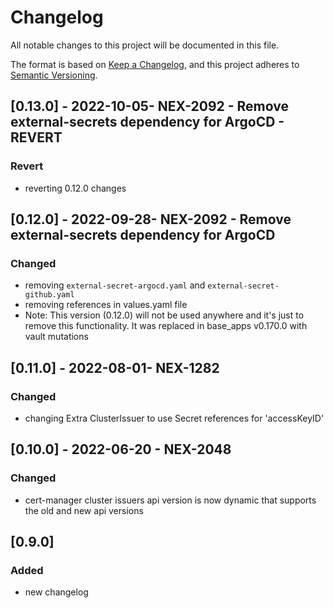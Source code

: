 # Changelog
All notable changes to this project will be documented in this file.

The format is based on [Keep a Changelog](https://keepachangelog.com/en/1.0.0/),
and this project adheres to [Semantic Versioning](https://semver.org/spec/v2.0.0.html).

## [0.13.0] - 2022-10-05- NEX-2092 - Remove external-secrets dependency for ArgoCD - REVERT
### Revert
- reverting 0.12.0 changes

## [0.12.0] - 2022-09-28- NEX-2092 - Remove external-secrets dependency for ArgoCD
### Changed
- removing `external-secret-argocd.yaml` and `external-secret-github.yaml`
- removing references in values.yaml file
- Note: This version (0.12.0) will not be used anywhere and it's just to remove this functionality. It was replaced in base_apps v0.170.0 with vault mutations

## [0.11.0] - 2022-08-01- NEX-1282
### Changed
- changing Extra ClusterIssuer to use Secret references for 'accessKeyID'

## [0.10.0] - 2022-06-20 - NEX-2048
### Changed
- cert-manager cluster issuers api version is now dynamic that supports the old and new api versions

## [0.9.0] 
### Added
- new changelog
